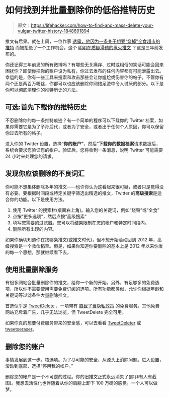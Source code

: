 # 如何找到并批量删除你的低俗推特历史

> 原文：<https://lifehacker.com/how-to-find-and-mass-delete-your-vulgar-twitter-history-1848691894>

推文有后果。就在上周，一位作家 [透露，他因为一条关于想要“烧掉”全食超市的推特](https://twitter.com/joshgreenblatt/status/1505692415021232129) 而被拒绝了一个工作机会。这个 [明明在质疑滑稽的纵火推文](https://twitter.com/joshgreenblatt/status/1505692576430579712) ？这是三年前发布的。



你还记得三年前发的所有微博吗？有哪些无关痛痒、过时或粗俗的笑话可能会回来困扰你？即使你把你的账户设为私有，你过去发布的任何内容都有可能泄露出去。幸运的是，你有一些工具来搜索和攻击那些会让你尴尬或伤害你的帖子。不管你有两个还是两百万粉丝，你都可以也应该删除你网络足迹中令人讨厌的部分。以下是你可以彻底清理你的推特历史的方法。

## **可选:首先下载你的推特历史**

不忍删除你的每一条推特痕迹？有一个简单的程序可以下载你的 Twitter 档案，如果你需要它是为了子孙后代，或者为了安全，或者出于任何个人原因，你可以保留你过去所有的帖子。

进入你的 Twitter 设置，选择“**你的账户”**，然后“**下载你的数据档案**请求数据后，系统会要求您验证您的帐户。验证后，您将收到一条消息，说明 Twitter 可能需要 24 小时来处理您的请求。

## **发现你应该删除的不良词汇**

你可能不想集体删除多年的推文——也许你认为这看起来很可疑，或者只是觉得没有必要。要根据时间段或特定关键字筛选出精选的推文，Twitter 的**高级搜索**是适合你的功能。以下是使用方法。

1.  使用 Twitter 的搜索栏(桌面右上角)。输入您的关键词，例如“烧毁”或“全食”
2.  点按“更多选项”，然后点按“高级搜索”
3.  填写您需要的过滤器。您可以将结果限制在您的帐户和特定时间段内。
4.  删除所有出现的内容。

如果你确切知道你在找哪条推文(或推文时代)，但不想开始滚动回到 2012 年，高级搜索是一个救命稻草。但是，如果你知道你要删除的基本上是 2012 年以来你发的每一个思想，那就继续看下去。

## **使用批量删除服务**

有很多网站会批量删除你的推文，给你一个新的开始。另外，有足够多的免费选项，所以你不需要使用需要免费订阅的选项。所有功能都类似，允许你根据年龄和关键词等过滤条件大量删除推文。

首选似乎是 [TweetDelete](https://tweetdelete.net/) ，一项带有 [直截了当隐私政策](https://tweetdelete.net/privacy/) 的免费服务。其他免费网站充斥着广告，几乎无法浏览，但 TweetDelete 完全可用。

如果你真的想要付费服务带来的安全感，可以去看看 [TweetDeleter](https://tweetdeleter.com/?referral=b2af9bcbc66e3b3ff875&gclid=Cj0KCQjw5-WRBhCKARIsAAId9FmE9XvR1oIjFO0uinNHcdm_HikkIxykeMVSOoyN8GGStga5g5IPUpIaAvjlEALw_wcB) 或[tweetseraser](https://www.tweeteraser.com/)。

## **删除您的账户**

事情发展到这一步。核选项。为了尽可能的安全，从源头上消除问题。进入设置，滚动到底部，选择“停用我的帐户。”

删除您的帐户是一个不可逆的过程。你的旧推文正式永远消失了(除非有人有截图)。我想去活性化也伴随着从你的肩膀上卸下 100 万磅的感觉。一个人可以做梦。